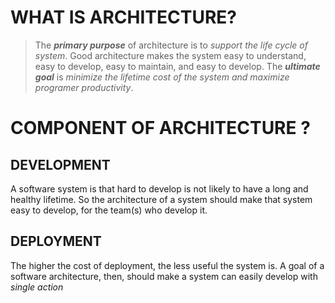# WHAT IS ARCHITECTURE?

> The _**primary purpose**_ of architecture is to _support the life cycle of system_. Good architecture makes the system easy to understand, easy to develop, easy to maintain, and easy to develop. The _**ultimate goal**_ is _minimize the lifetime cost of the system and maximize programer productivity_. 

# COMPONENT OF ARCHITECTURE ?

## DEVELOPMENT 
A software system is that hard to develop is not likely to have a long and healthy lifetime. So the architecture of a system should make that system easy to develop, for the team(s) who develop it.
## DEPLOYMENT
The higher the cost of deployment, the less useful the system is. A goal of a software architecture, then, should make a system can easily develop with _single action_

<!--stackedit_data:
eyJoaXN0b3J5IjpbNzk1NTU2NzU0XX0=
-->